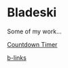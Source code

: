 # Bladeski

Some of my work...

[Countdown Timer]('https://bladeski.github.io/countdown-timer-example/')

[b-links]('https://bladeski.github.io/b-links/')
